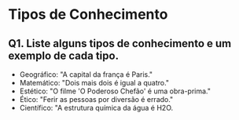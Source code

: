 # Tipos de Conhecimento

## Q1. Liste alguns tipos de conhecimento e um exemplo de cada tipo.

- Geográfico: "A capital da frança é Paris."
- Matemático: "Dois mais dois é igual a quatro."
- Estético: "O filme 'O Poderoso Chefão' é uma obra-prima."
- Ético: "Ferir as pessoas por diversão é errado."
- Científico: "A estrutura química da água é H2O.
